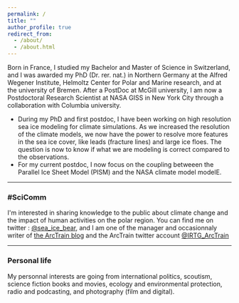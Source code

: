 ```yaml
---
permalink: /
title: ""
author_profile: true
redirect_from: 
  - /about/
  - /about.html
---
```


Born in France, I studied my Bachelor and Master of Science in Switzerland, and I was awarded my PhD (Dr. rer. nat.) in Northern Germany at the Alfred Wegener Institute, Helmoltz Center for Polar and Marine research, and at the university of Bremen. After a PostDoc at McGill university, I am now a Postdoctoral Research Scientist at NASA GISS in New York City through a collaboration with Columbia university.  
 - During my PhD and first postdoc, I have been working on high resolution sea ice modeling for climate simulations. As we increased the resolution of the climate models, we now have the power to resolve more features in the sea ice cover, like leads (fracture lines) and large ice floes. The question is now to know if what we are modeling is correct compared to the observations.
 - For my current postdoc, I now focus on the coupling betweeen the Parallel Ice Sheet Model (PISM) and the NASA climate model modelE. 

***

### #SciComm

I'm interested in sharing knowledge to the public about climate change and the impact of human activities on the polar region.
You can find me on twitter : [@sea_ice_bear](https://twitter.com/sea_ice_bear), and I am one of the manager and occasionnaly writer of [the ArcTrain blog](https://arctrain.de/) and the ArcTrain twitter account [@IRTG_ArcTrain](https://twitter.com/IRTG_ArcTrain)

***

### Personal life

My personnal interests are going from international politics, scoutism, science fiction books and movies, ecology and environmental protection, radio and podcasting, and photography (film and digital).
